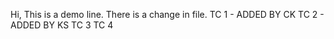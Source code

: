 Hi, This is a demo line.
There is a change in file.
TC 1 - ADDED BY CK
TC 2 - ADDED BY KS
TC 3 
TC 4